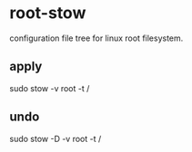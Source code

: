 # root-stow

configuration file tree for linux root filesystem.

## apply

sudo stow -v root -t /

## undo

sudo stow -D -v root -t /
